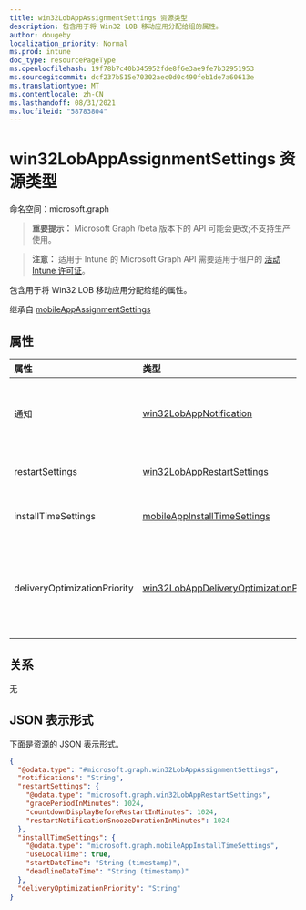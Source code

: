 ```yaml
---
title: win32LobAppAssignmentSettings 资源类型
description: 包含用于将 Win32 LOB 移动应用分配给组的属性。
author: dougeby
localization_priority: Normal
ms.prod: intune
doc_type: resourcePageType
ms.openlocfilehash: 19f78b7c40b345952fde8f6e3ae9fe7b32951953
ms.sourcegitcommit: dcf237b515e70302aec0d0c490feb1de7a60613e
ms.translationtype: MT
ms.contentlocale: zh-CN
ms.lasthandoff: 08/31/2021
ms.locfileid: "58783804"
---
```

# <a name="win32lobappassignmentsettings-resource-type"></a>win32LobAppAssignmentSettings 资源类型

命名空间：microsoft.graph

> **重要提示：** Microsoft Graph /beta 版本下的 API 可能会更改;不支持生产使用。

> **注意：** 适用于 Intune 的 Microsoft Graph API 需要适用于租户的 [活动 Intune 许可证](https://go.microsoft.com/fwlink/?linkid=839381)。

包含用于将 Win32 LOB 移动应用分配给组的属性。


继承自 [mobileAppAssignmentSettings](../resources/intune-shared-mobileappassignmentsettings.md)

## <a name="properties"></a>属性
|属性|类型|说明|
|:---|:---|:---|
|通知|[win32LobAppNotification](../resources/intune-shared-win32lobappnotification.md)|此应用分配的通知状态。 可取值为：`showAll`、`showReboot`、`hideAll`。|
|restartSettings|[win32LobAppRestartSettings](../resources/intune-shared-win32lobapprestartsettings.md)|要应用于此应用分配的重启设置。|
|installTimeSettings|[mobileAppInstallTimeSettings](../resources/intune-shared-mobileappinstalltimesettings.md)|要应用于此应用分配的安装时间设置。|
|deliveryOptimizationPriority|[win32LobAppDeliveryOptimizationPriority](../resources/intune-shared-win32lobappdeliveryoptimizationpriority.md)|此应用分配的传递优化优先级。 国家云环境不支持此设置。 可取值为：`notConfigured`、`foreground`。|

## <a name="relationships"></a>关系
无

## <a name="json-representation"></a>JSON 表示形式
下面是资源的 JSON 表示形式。
<!-- {
  "blockType": "resource",
  "@odata.type": "microsoft.graph.win32LobAppAssignmentSettings"
}
-->
``` json
{
  "@odata.type": "#microsoft.graph.win32LobAppAssignmentSettings",
  "notifications": "String",
  "restartSettings": {
    "@odata.type": "microsoft.graph.win32LobAppRestartSettings",
    "gracePeriodInMinutes": 1024,
    "countdownDisplayBeforeRestartInMinutes": 1024,
    "restartNotificationSnoozeDurationInMinutes": 1024
  },
  "installTimeSettings": {
    "@odata.type": "microsoft.graph.mobileAppInstallTimeSettings",
    "useLocalTime": true,
    "startDateTime": "String (timestamp)",
    "deadlineDateTime": "String (timestamp)"
  },
  "deliveryOptimizationPriority": "String"
}
```



